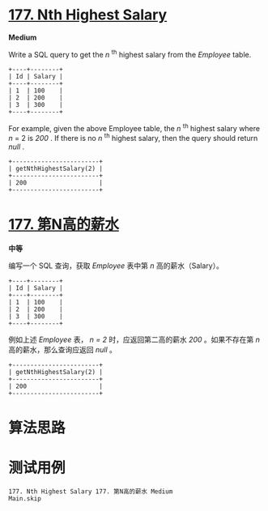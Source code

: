 # [177. Nth Highest Salary][enTitle]

**Medium**

Write a SQL query to get the  *n* <sup>th</sup> highest salary from the  *Employee*  table.

```
+----+--------+
| Id | Salary |
+----+--------+
| 1  | 100    |
| 2  | 200    |
| 3  | 300    |
+----+--------+

```

For example, given the above Employee table, the  *n* <sup>th</sup> highest salary where  *n*  = 2 is  *200* . If there is no  *n* <sup>th</sup> highest salary, then the query should return  *null* .

```
+------------------------+
| getNthHighestSalary(2) |
+------------------------+
| 200                    |
+------------------------+

```


# [177. 第N高的薪水][cnTitle]

**中等**

编写一个 SQL 查询，获取  *Employee*  表中第  *n* 高的薪水（Salary）。

```
+----+--------+
| Id | Salary |
+----+--------+
| 1  | 100    |
| 2  | 200    |
| 3  | 300    |
+----+--------+

```

例如上述  *Employee*  表， *n = 2* 时，应返回第二高的薪水  *200* 。如果不存在第  *n* 高的薪水，那么查询应返回  *null* 。

```
+------------------------+
| getNthHighestSalary(2) |
+------------------------+
| 200                    |
+------------------------+

```




# 算法思路

# 测试用例
```
177. Nth Highest Salary 177. 第N高的薪水 Medium
Main.skip
```

[enTitle]: https://leetcode.com/problems/nth-highest-salary/
[cnTitle]: https://leetcode-cn.com/problems/nth-highest-salary/
